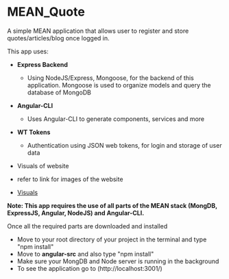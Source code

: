 # MEAN_Quote
A simple MEAN application that allows user to register and store quotes/articles/blog once logged in.
 

This app uses:

* **Express Backend**

  * Using NodeJS/Express, Mongoose, for the backend of this application. Mongoose is used to organize models and query the database of MongoDB


* **Angular-CLI**

  * Uses Angular-CLI to generate components, services and more

* **WT Tokens**
  * Authentication using JSON web tokens, for login and storage of user data

* Visuals of website
 * refer to link for images of the website
  * [Visuals](https://github.com/Jia790/MEAN_Quote/tree/master/Image_of_site "Visuals of Website")

**Note: This app requires the use of all parts of the MEAN stack (MongDB, ExpressJS, Angular, NodeJS) and Angular-CLI.**

Once all the required parts are downloaded and installed
* Move to your root directory of your project in the terminal and type "npm install"
* Move to **angular-src** and also type "npm install"
* Make sure your MongDB and Node server is running in the background
* To see the application go to (http://localhost:3001/)
